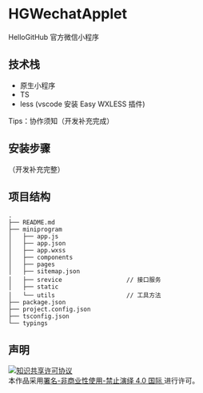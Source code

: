 # HGWechatApplet
HelloGitHub 官方微信小程序

## 技术栈
- 原生小程序
- TS
- less (vscode 安装 Easy WXLESS 插件)

Tips：协作须知（开发补充完成）

## 安装步骤
（开发补充完整）

## 项目结构

```
.
├── README.md
├── miniprogram
│   ├── app.js
│   ├── app.json
│   ├── app.wxss
│   ├── components
│   ├── pages
│   ├── sitemap.json
│   ├── srevice                  // 接口服务
│   ├── static
│   └── utils                    // 工具方法
├── package.json
├── project.config.json
├── tsconfig.json
└── typings
```

## 声明

<a rel="license" href="https://creativecommons.org/licenses/by-nc-nd/4.0/deed.zh"><img alt="知识共享许可协议" style="border-width: 0" src="https://licensebuttons.net/l/by-nc-nd/4.0/88x31.png"></a><br>本作品采用<a rel="license" href="https://creativecommons.org/licenses/by-nc-nd/4.0/deed.zh">署名-非商业性使用-禁止演绎 4.0 国际 </a>进行许可。
